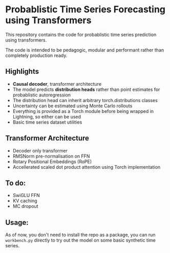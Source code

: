 # Probablistic Time Series Forecasting using Transformers

This repository contains the code for probablistic time series prediction using transformers.

The code is intended to be pedagogic, modular and performant rather than completely production ready.

## Highlights
- **Causal decoder**, transformer architecture
- The model predicts **distribution heads** rather than point estimates for probablistic autoregression
- The distribution head can inherit arbitrary torch.distributions classes
- Uncertainty can be estimated using Monte Carlo rollouts
- Everything is provided as a Torch module before being wrapped in Lightning, so either can be used
- Basic time series dataset utilities

## Transformer Architecture
- Decoder only transformer
- RMSNorm pre-normalisation on FFN
- Rotary Positional Embeddings (RoPE)
- Accellerated scaled dot product attention using Torch implementation

## To do:
- SwiGLU FFN
- KV caching
- MC dropout

## Usage:

As of now, you don't need to install the repo as a package, you can run `workbench.py` directly to try out the model on some basic synthetic time series.
